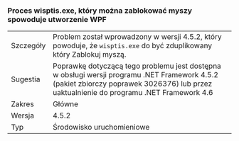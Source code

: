 ### <a name="wpf-spawns-a-wisptisexe-process-which-can-freeze-the-mouse"></a>Proces wisptis.exe, który można zablokować myszy spowoduje utworzenie WPF

|   |   |
|---|---|
|Szczegóły|Problem został wprowadzony w wersji 4.5.2, który powoduje, że <code>wisptis.exe</code> do być zduplikowany który Zablokuj myszą.|
|Sugestia|Poprawkę dotyczącą tego problemu jest dostępna w obsługi wersji programu .NET Framework 4.5.2 (pakiet zbiorczy poprawek 3026376) lub przez uaktualnienie do programu .NET Framework 4.6|
|Zakres|Główne|
|Wersja|4.5.2|
|Typ|Środowisko uruchomieniowe|

